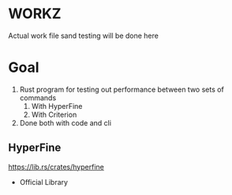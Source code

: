 # WORKZ 

Actual work file sand testing will be done here 

# Goal 

1. Rust program for testing out performance between two sets of commands 
   1. With HyperFine 
   2. With Criterion 
2. Done both with code and cli 

## HyperFine 

https://lib.rs/crates/hyperfine
- Official Library 
